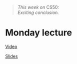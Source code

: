 > *This week on* CS50:<br />
> *Exciting conclusion.*

# Monday lecture

[Video](http://cs50.tv/2011/fall/lectures/12/week12m.mp4)

[Slides](http://cdn.cs50.net/2011/fall/lectures/12/week12m.pdf)

